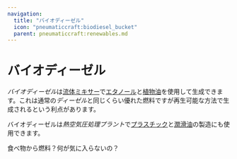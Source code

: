 ```yaml
---
navigation:
  title: "バイオディーゼル"
  icon: "pneumaticcraft:biodiesel_bucket"
  parent: pneumaticcraft:renewables.md
---
```


# バイオディーゼル

*バイオディーゼル*は[流体ミキサー](../manufacturing/fluid_mixer.md)で[エタノール](./ethanol.md)と[植物油](./vegetable_oil.md)を使用して生成できます。これは通常の*ディーゼル*と同じくらい優れた燃料ですが再生可能な方法で生成されるという利点があります。

バイオディーゼルは*熱空気圧処理プラント*で[プラスチック](../components/plastic.md)と[潤滑油](../components/lubricant.md)の製造にも使用できます。

<ItemImage id="pneumaticcraft:biodiesel_bucket" />

食べ物から燃料？何が気に入らないの？

